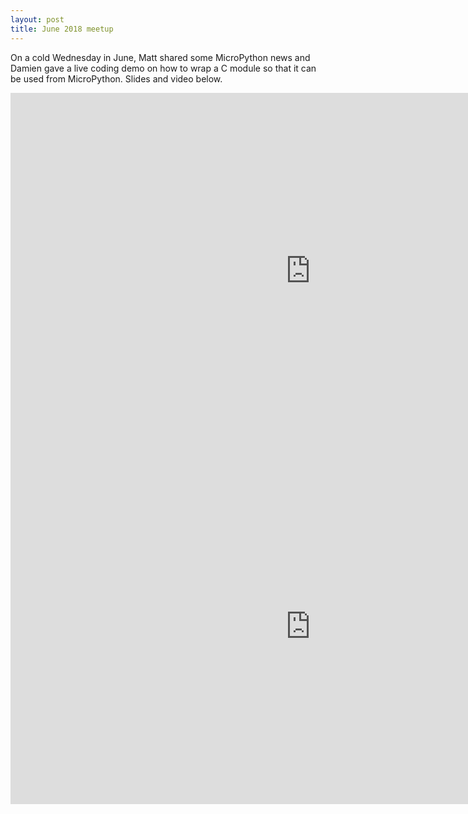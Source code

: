 ```yaml
---
layout: post
title: June 2018 meetup
---
```


On a cold Wednesday in June, Matt shared some MicroPython news and Damien gave a live coding demo on how to wrap a C module so that it can be used from MicroPython. Slides and video below.

<iframe src="https://docs.google.com/presentation/d/e/2PACX-1vSg-GvFIP4YldQVowZes7uIndxVFZyjoKpX1DFqLDuvjUeE0YWTfrVfSDJM_jB3B-XfGm6Ih7pK8997/embed?start=false&loop=false&delayms=3000" frameborder="0" width="960" height="569" allowfullscreen="true" mozallowfullscreen="true" webkitallowfullscreen="true"></iframe>

<iframe width="960" height="569" src="https://www.youtube.com/embed/tqvn_JFdLDY?showinfo=0" frameborder="0" allow="autoplay; encrypted-media" allowfullscreen></iframe>
